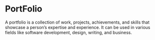 # PortFolio
A portfolio is a collection of work, projects, achievements, and skills that showcase a person’s expertise and experience. It can be used in various fields like software development, design, writing, and business.
